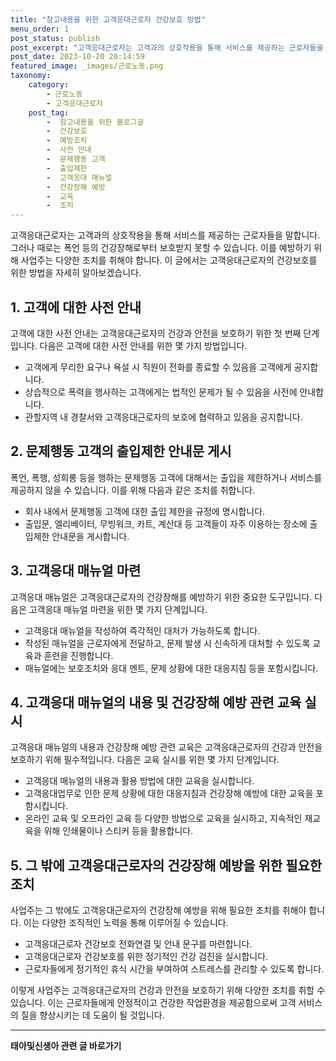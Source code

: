 ```yaml
---
title: "참고내용을 위한 고객응대근로자 건강보호 방법"
menu_order: 1
post_status: publish
post_excerpt: "고객응대근로자는 고객과의 상호작용을 통해 서비스를 제공하는 근로자들을 말합니다. 그러나 때로는 폭언 등의 건강장해로부터 보호받지 못할 수 있습니다. 이를 예방하기 위해 사업주는 다양한 조치를 취해야 합니다. 이 글에서는 고객응대근로자의 건강보호를 위한 방법을 자세히 알아보겠습니다."
post_date: 2023-10-20 20:14:59
featured_image: _images/근로노동.png
taxonomy:
    category:
        - 근로노동
        - 고객응대근로자
    post_tag:
        -  참고내용을 위한 블로그글
        -  건강보호
        -  예방조치
        -  사전 안내
        -  문제행동 고객
        -  출입제한
        -  고객응대 매뉴얼
        -  건강장해 예방
        -  교육
        -  조치
---
```




고객응대근로자는 고객과의 상호작용을 통해 서비스를 제공하는 근로자들을 말합니다. 그러나 때로는 폭언 등의 건강장해로부터 보호받지 못할 수 있습니다. 이를 예방하기 위해 사업주는 다양한 조치를 취해야 합니다. 이 글에서는 고객응대근로자의 건강보호를 위한 방법을 자세히 알아보겠습니다.

## 1. 고객에 대한 사전 안내
고객에 대한 사전 안내는 고객응대근로자의 건강과 안전을 보호하기 위한 첫 번째 단계입니다. 다음은 고객에 대한 사전 안내를 위한 몇 가지 방법입니다.

- 고객에게 무리한 요구나 욕설 시 직원이 전화를 종료할 수 있음을 고객에게 공지합니다.
- 상습적으로 폭력을 행사하는 고객에게는 법적인 문제가 될 수 있음을 사전에 안내합니다.
- 관할지역 내 경찰서와 고객응대근로자의 보호에 협력하고 있음을 공지합니다.

## 2. 문제행동 고객의 출입제한 안내문 게시
폭언, 폭행, 성희롱 등을 행하는 문제행동 고객에 대해서는 출입을 제한하거나 서비스를 제공하지 않을 수 있습니다. 이를 위해 다음과 같은 조치를 취합니다.

- 회사 내에서 문제행동 고객에 대한 출입 제한을 규정에 명시합니다.
- 출입문, 엘리베이터, 무빙워크, 카트, 계산대 등 고객들이 자주 이용하는 장소에 출입제한 안내문을 게시합니다.

## 3. 고객응대 매뉴얼 마련
고객응대 매뉴얼은 고객응대근로자의 건강장해를 예방하기 위한 중요한 도구입니다. 다음은 고객응대 매뉴얼 마련을 위한 몇 가지 단계입니다.

- 고객응대 매뉴얼을 작성하여 즉각적인 대처가 가능하도록 합니다.
- 작성된 매뉴얼을 근로자에게 전달하고, 문제 발생 시 신속하게 대처할 수 있도록 교육과 훈련을 진행합니다.
- 매뉴얼에는 보호조치와 응대 멘트, 문제 상황에 대한 대응지침 등을 포함시킵니다.

## 4. 고객응대 매뉴얼의 내용 및 건강장해 예방 관련 교육 실시
고객응대 매뉴얼의 내용과 건강장해 예방 관련 교육은 고객응대근로자의 건강과 안전을 보호하기 위해 필수적입니다. 다음은 교육 실시를 위한 몇 가지 단계입니다.

- 고객응대 매뉴얼의 내용과 활용 방법에 대한 교육을 실시합니다.
- 고객응대업무로 인한 문제 상황에 대한 대응지침과 건강장해 예방에 대한 교육을 포함시킵니다.
- 온라인 교육 및 오프라인 교육 등 다양한 방법으로 교육을 실시하고, 지속적인 재교육을 위해 인쇄물이나 스티커 등을 활용합니다.

## 5. 그 밖에 고객응대근로자의 건강장해 예방을 위한 필요한 조치
사업주는 그 밖에도 고객응대근로자의 건강장해 예방을 위해 필요한 조치를 취해야 합니다. 이는 다양한 조직적인 노력을 통해 이루어질 수 있습니다.

- 고객응대근로자 건강보호 전화연결 및 안내 문구를 마련합니다.
- 고객응대근로자 건강보호를 위한 정기적인 건강 검진을 실시합니다.
- 근로자들에게 정기적인 휴식 시간을 부여하여 스트레스를 관리할 수 있도록 합니다.

이렇게 사업주는 고객응대근로자의 건강과 안전을 보호하기 위해 다양한 조치를 취할 수 있습니다. 이는 근로자들에게 안정적이고 건강한 작업환경을 제공함으로써 고객 서비스의 질을 향상시키는 데 도움이 될 것입니다.
<!-- wp:separator -->
<hr class="wp-block-separator has-alpha-channel-opacity"/>
<!-- /wp:separator -->

<!-- wp:group {"backgroundColor":"base","layout":{"type":"constrained"}} -->
<div class="wp-block-group has-base-background-color has-background"><!-- wp:paragraph {"align":"center","fontSize":"medium"} -->
<p class="has-text-align-center has-large-font-size"><strong>태아및신생아 관련 글 바로가기</strong></p>
<!-- /wp:paragraph -->


<!-- wp:latest-posts
{"categories":[{"id":1496,"count":19,"description":"","link":"https://uknowlaw.com/category/%ed%83%9c%ec%95%84%eb%b0%8f%ec%8b%a0%ec%83%9d%ec%95%84/","name":"태아및신생아","slug":"태아및신생아","taxonomy":"category","parent":0,"meta":[],"_links":{"self":[{"href":"https://uknowlaw.com/wp-json/wp/v2/categories/1496"}],"collection":[{"href":"https://uknowlaw.com/wp-json/wp/v2/categories"}],"about":[{"href":"https://uknowlaw.com/wp-json/wp/v2/taxonomies/category"}],"wp:post_type":[{"href":"https://uknowlaw.com/wp-json/wp/v2/posts?categories=1496"}],"curies":[{"name":"wp","href":"https://api.w.org/{rel}","templated":true}]}}],"postsToShow":100,"excerptLength":28,"postLayout":"grid","columns":2,"featuredImageAlign":"left","featuredImageSizeSlug":"large","fontSize":"small"} /--></div>
<!-- /wp:group -->